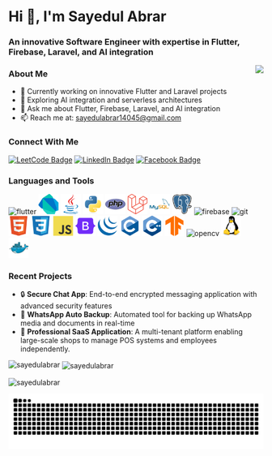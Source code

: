 <h1>Hi 👋, I'm Sayedul Abrar</h1>
<h3>An innovative Software Engineer with expertise in Flutter, Firebase, Laravel, and AI integration</h3>

<img align="right" src="https://media1.giphy.com/media/13HgwGsXF0aiGY/giphy.gif" />

### About Me
- 🔭 Currently working on innovative Flutter and Laravel projects
- 🌱 Exploring AI integration and serverless architectures
- 💬 Ask me about Flutter, Firebase, Laravel, and AI integration
- 📫 Reach me at: sayedulabrar14045@gmail.com

### Connect With Me
<p>
  <a href="https://leetcode.com/u/dragonouv/"><img src="https://img.shields.io/badge/-LeetCode-FFA116?style=flat-square&logo=LeetCode&logoColor=white" alt="LeetCode Badge"></a>
  <a href="https://www.linkedin.com/in/sayedul-abrar-toky/"><img src="https://img.shields.io/badge/-LinkedIn-0077B5?style=flat-square&logo=LinkedIn&logoColor=white" alt="LinkedIn Badge"></a>
  <a href="https://www.facebook.com/toky.toky.1466/"><img src="https://img.shields.io/badge/-Facebook-1877F2?style=flat-square&logo=Facebook&logoColor=white" alt="Facebook Badge"></a>
</p>

### Languages and Tools
<p align="left">
<img src="https://www.vectorlogo.zone/logos/flutterio/flutterio-icon.svg" alt="flutter" width="40" height="40"/>
<img src="https://raw.githubusercontent.com/devicons/devicon/master/icons/dart/dart-original.svg" alt="dart" width="40" height="40"/>
<img src="https://raw.githubusercontent.com/devicons/devicon/master/icons/java/java-original.svg" alt="java" width="40" height="40"/>
<img src="https://raw.githubusercontent.com/devicons/devicon/master/icons/python/python-original.svg" alt="python" width="40" height="40"/>
<img src="https://raw.githubusercontent.com/devicons/devicon/master/icons/php/php-original.svg" alt="php" width="40" height="40"/>
<img src="https://raw.githubusercontent.com/devicons/devicon/master/icons/laravel/laravel-original.svg" alt="laravel" width="40" height="40"/>
<img src="https://raw.githubusercontent.com/devicons/devicon/master/icons/mysql/mysql-original-wordmark.svg" alt="mysql" width="40" height="40"/>
<img src="https://raw.githubusercontent.com/devicons/devicon/master/icons/postgresql/postgresql-original.svg" alt="postgresql" width="40" height="40"/>
<img src="https://www.vectorlogo.zone/logos/firebase/firebase-icon.svg" alt="firebase" width="40" height="40"/>
<img src="https://www.vectorlogo.zone/logos/git-scm/git-scm-icon.svg" alt="git" width="40" height="40"/>
<img src="https://raw.githubusercontent.com/devicons/devicon/master/icons/html5/html5-original.svg" alt="html5" width="40" height="40"/>
<img src="https://raw.githubusercontent.com/devicons/devicon/master/icons/css3/css3-original.svg" alt="css3" width="40" height="40"/>
<img src="https://raw.githubusercontent.com/devicons/devicon/master/icons/javascript/javascript-original.svg" alt="javascript" width="40" height="40"/>
<img src="https://raw.githubusercontent.com/devicons/devicon/master/icons/bootstrap/bootstrap-plain.svg" alt="bootstrap" width="40" height="40"/>
<img src="https://raw.githubusercontent.com/devicons/devicon/master/icons/jquery/jquery-original.svg" alt="jquery" width="40" height="40"/>
<img src="https://raw.githubusercontent.com/devicons/devicon/master/icons/c/c-original.svg" alt="c" width="40" height="40"/>
<img src="https://raw.githubusercontent.com/devicons/devicon/master/icons/cplusplus/cplusplus-original.svg" alt="cplusplus" width="40" height="40"/>
<img src="https://raw.githubusercontent.com/devicons/devicon/master/icons/tensorflow/tensorflow-original.svg" alt="tensorflow" width="40" height="40"/>
<img src="https://www.vectorlogo.zone/logos/opencv/opencv-icon.svg" alt="opencv" width="40" height="40"/>
<img src="https://raw.githubusercontent.com/devicons/devicon/master/icons/linux/linux-original.svg" alt="linux" width="40" height="40"/>
<img src="https://raw.githubusercontent.com/devicons/devicon/master/icons/docker/docker-original.svg" alt="docker" width="40" height="40"/>
</p>

### Recent Projects
- 🔒 **Secure Chat App**: End-to-end encrypted messaging application with advanced security features
- 📱 **WhatsApp Auto Backup**: Automated tool for backing up WhatsApp media and documents in real-time
- 💼 **Professional SaaS Application**: A multi-tenant platform enabling large-scale shops to manage POS systems and employees independently.

<p><img align="left" src="https://github-readme-stats.vercel.app/api/top-langs?username=sayedulabrar&show_icons=true&locale=en&layout=compact" alt="sayedulabrar" /></p>

<p>&nbsp;<img align="center" src="https://github-readme-stats.vercel.app/api?username=sayedulabrar&show_icons=true&locale=en" alt="sayedulabrar" /></p>

<p><img align="center" src="https://github-readme-streak-stats.herokuapp.com/?user=sayedulabrar&" alt="sayedulabrar" /></p>


<picture>
  <source media="(prefers-color-scheme: dark)" srcset="https://raw.githubusercontent.com/sayedulabrar/sayedulabrar/output/github-snake-dark.svg" />
  <source media="(prefers-color-scheme: light)" srcset="https://raw.githubusercontent.com/sayedulabrar/sayedulabrar/output/github-snake.svg" />
  <img alt="github-snake" src="https://raw.githubusercontent.com/sayedulabrar/sayedulabrar/output/github-snake.svg" />
</picture>
